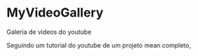 # MyVideoGallery
Galeria de videos do youtube

Seguindo um tutorial do youtube de um projeto mean completo,


